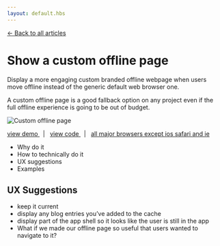 ```yaml
---
layout: default.hbs
---
```


[&larr; Back to all articles](/)

# Show a custom offline page

Display a more engaging custom branded offline webpage when users move offline
instead of the generic default web browser one.

A custom offline page is a good fallback option on any project even if the full
offline experience is going to be out of budget.

![Custom offline page](/assets/custom-offline-page/offline-page.jpg)

<a href="https://custom-offline-page.glitch.me/">
  view demo
</a>
&nbsp; | &nbsp;
<a href="https://glitch.com/edit/#!/custom-offline-page">
  view code
</a>
&nbsp; | &nbsp;
<a href="https://caniuse.com/#search=caches">
  all major browsers except ios safari and ie
</a>

- Why do it
- How to technically do it
- UX suggestions
- Examples

## UX Suggestions

- keep it current
- display any blog entries you’ve added to the cache
- display part of the app shell so it looks like the user is still in the app
- What if we made our offline page so useful that users wanted to navigate to it?